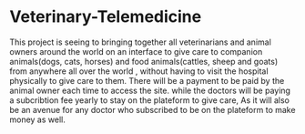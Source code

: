 # Veterinary-Telemedicine
This  project is seeing to  bringing together all veterinarians and animal owners around the world on an interface to give care to companion animals(dogs, cats, horses) and food animals(cattles, sheep and goats) from anywhere all over the world , without having to visit the hospital physically to give care to them. 
There will be a payment to be paid by the animal owner each time to access the site. while the doctors will be paying a subcribtion fee yearly to stay on the plateform to give care, As it will also be an avenue for any doctor who subscribed to be on the plateform to make money as well. 
